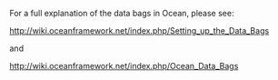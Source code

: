 For a full explanation of the data bags in Ocean, please see:

  http://wiki.oceanframework.net/index.php/Setting_up_the_Data_Bags

and

  http://wiki.oceanframework.net/index.php/Ocean_Data_Bags
